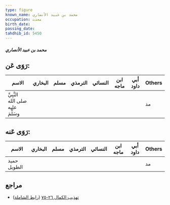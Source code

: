 ```yaml
---
type: figure
known_name: محمد بن عبيد الأنصاري
occupation: محدث
birth_date:
passing_date:
tahdhib_id: 5450
---
```

##### محمد بن عبيد الأنصاري

## رَوَى عَن:
| الاسم                             | البخاري | مسلم | الترمذي | النسائي | ابن ماجه | أبي داود | Others |
| --------------------------------- | ------- | ---- | ------- | ------- | -------- | -------- | ------ |
| النَّبِيِّ صلى الله عليه وسَلَّمَ |         |      |         |         |          |          | مد     |
## رَوَى عَنه:
| الاسم       | البخاري | مسلم | الترمذي | النسائي | ابن ماجه | أبي داود | Others |
| ----------- | ------- | ---- | ------- | ------- | -------- | -------- | ------ |
| حميد الطويل |         |      |         |         |          |          | مد     |
## مراجع
- [تهذيب الكمال ٢٦-٧٥](obsidian://open?vault=Tahdhib-al-Kamal&file=Figures/٥٤٥٠-محمد%20بن%20عبيد%20الأنصاري) ([رابط الشاملة](https://shamela.ws/book/3722/13823))